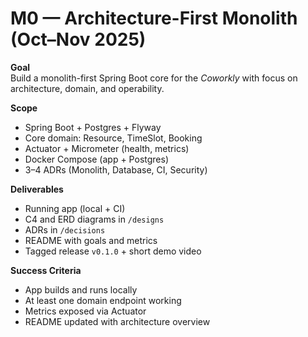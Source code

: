 # M0 — Architecture-First Monolith (Oct–Nov 2025)

**Goal**  
Build a monolith-first Spring Boot core for the *Coworkly* with focus on architecture, domain, and operability.

**Scope**
- Spring Boot + Postgres + Flyway
- Core domain: Resource, TimeSlot, Booking
- Actuator + Micrometer (health, metrics)
- Docker Compose (app + Postgres)
- 3–4 ADRs (Monolith, Database, CI, Security)

**Deliverables**
- Running app (local + CI)
- C4 and ERD diagrams in `/designs`
- ADRs in `/decisions`
- README with goals and metrics
- Tagged release `v0.1.0` + short demo video

**Success Criteria**
- App builds and runs locally
- At least one domain endpoint working
- Metrics exposed via Actuator
- README updated with architecture overview